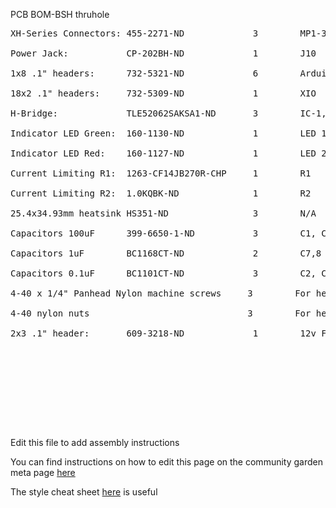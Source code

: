 PCB BOM-BSH thruhole

<pre>
XH-Series Connectors: 455-2271-ND             3        MP1-3 <br>
Power Jack:           CP-202BH-ND             1        J10 <br>
1x8 .1" headers:      732-5321-ND             6        Arduino Pwr, ADCL, ADCH, Comm., PWML, PWMH <br>
18x2 .1" headers:     732-5309-ND             1        XIO <br>
H-Bridge:             TLE52062SAKSA1-ND       3        IC-1,2,3 <br>
Indicator LED Green:  160-1130-ND             1        LED 1: 5V <br>
Indicator LED Red:    160-1127-ND             1        LED 2: 12V <br>
Current Limiting R1:  1263-CF14JB270R-CHP     1        R1 <br>
Current Limiting R2:  1.0KQBK-ND              1        R2 <br>
25.4x34.93mm heatsink HS351-ND                3        N/A <br>
Capacitors 100uF      399-6650-1-ND           3        C1, C3, C5 <br>
Capacitors 1uF        BC1168CT-ND             2        C7,8 <br>
Capacitors 0.1uF      BC1101CT-ND             3        C2, C4, C6 <br>
4-40 x 1/4" Panhead Nylon machine screws     3        For heat sinks <br>
4-40 nylon nuts                              3        For heat sinks <br>
2x3 .1" header:       609-3218-ND             1        12v Fan Header <br>
<br>
<br>
<br>
<br>
</Pre>




Edit this file to add assembly instructions

You can find instructions on how to edit this page on the community garden meta page [here](http://maslowcommunitygarden.org/Website.html?instructions=true)



The style cheat sheet [here](https://github.com/adam-p/markdown-here/wiki/Markdown-Cheatsheet) is useful
